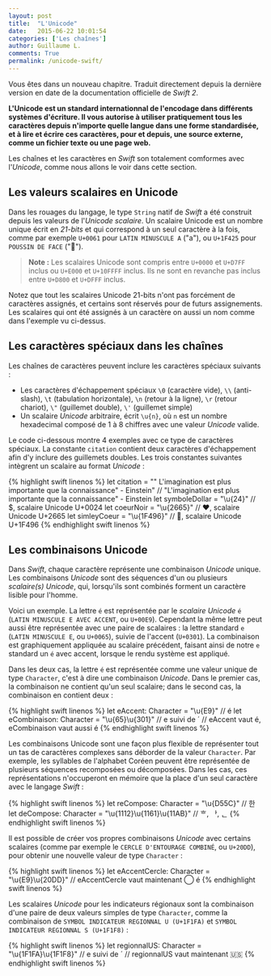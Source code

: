 ```yaml
---
layout: post
title:  "L'Unicode"
date:   2015-06-22 10:01:54
categories: ['Les chaînes']
author: Guillaume L.
comments: True
permalink: /unicode-swift/
---
```


<div class="swift3">
	<p>Vous êtes dans un nouveau chapitre. Traduit directement depuis la dernière version en date de la documentation officielle de <em>Swift 2</em>.</p>
</div>

**L'Unicode est un standard internationnal de l'encodage dans différents systèmes d'écriture. Il vous autorise à utiliser pratiquement tous les caractères depuis n'importe quelle langue dans une forme standardisée, et à lire et écrire ces caractères, pour et depuis, une source externe, comme un fichier texte ou une page web.**

Les chaînes et les caractères en *Swift* son totalement comformes avec l'*Unicode*, comme nous allons le voir dans cette section.

## Les valeurs scalaires en Unicode

Dans les rouages du langage, le type `String` natif de *Swift* a été construit depuis les valeurs de l'*Unicode scalaire*. Un scalaire Unicode est un nombre unique écrit en *21-bits* et qui correspond à un seul caractère à la fois, comme par exemple `U+0061` pour `LATIN MINUSCULE A` ("a"), ou `U+1F425` pour `POUSSIN DE FACE` ("🐥").

>**Note :** Les scalaires Unicode sont compris entre `U+0000` et `U+D7FF` inclus ou `U+E000` et `U+10FFFF` inclus. Ils ne sont en revanche pas inclus entre `U+D800` et `U+DFFF` inclus.

Notez que tout les scalaires Unicode 21-bits n'ont pas forcément de caractères assignés, et certains sont réservés pour de futurs assignements. Les scalaires qui ont été assignés à un caractère on aussi un nom comme dans l'exemple vu ci-dessus.

## Les caractères spéciaux dans les chaînes

Les chaînes de caractères peuvent inclure les caractères spéciaux suivants :

- Les caractères d'échappement spéciaux `\0` (caractère vide), `\\` (anti-slash), `\t` (tabulation horizontale), `\n` (retour à la ligne), `\r` (retour chariot), `\"` (guillemet double), `\'` (guillemet simple)
- Un scalaire *Unicode* arbitraire, écrit `\u{n}`, où `n` est un nombre hexadecimal composé de 1 à 8 chiffres avec une valeur *Unicode* valide.

Le code ci-dessous montre 4 exemples avec ce type de caractères spéciaux. La constante `citation` contient deux caractères d'échappement afin d'y inclure des guillemets doubles. Les trois constantes suivantes intègrent un scalaire au format *Unicode* :

{% highlight swift linenos %}
let citation = "\" L'imagination est plus importante que la connaissance\" - Einstein"
// "L'imagination est plus importante que la connaissance" - Einstein
let symboleDollar = "\u{24}"
// $, scalaire Unicode U+0024
let coeurNoir = "\u{2665}"
// ♥, scalaire Unicode U+2665
let simleyCoeur = "\u{1F496}"
// 💖, scalaire Unicode U+1F496
{% endhighlight swift linenos %}

## Les combinaisons Unicode

Dans *Swift*, chaque caractère représente une combinaison *Unicode* unique. Les combinaisons *Unicode* sont des séquences d'un ou plusieurs *scalaire(s) Unicode*, qui, lorsqu'ils sont combinés forment un caractère lisible pour l'homme.

Voici un exemple. La lettre `é` est représentée par le *scalaire Unicode* `é` (`LATIN MINUSCULE E AVEC ACCENT`, ou `U+00E9`). Cependant la même lettre peut aussi être représentée avec une paire de scalaires : la lettre standard `e` (`LATIN MINUSCULE E`, ou `U+0065`), suivie de l'accent (`U+0301`). La combinaison est graphiquement appliquée au scalaire précédent, faisant ainsi de notre `e` standard un `é` avec accent, lorsque le rendu système est appliqué.

Dans les deux cas, la lettre `é` est représentée comme une valeur unique de type `Character`, c'est à dire une combinaison *Unicode*. Dans le premier cas, la combinaison ne contient qu'un seul scalaire; dans le second cas, la combinaison en contient deux :

{% highlight swift linenos %}
let eAccent: Character = "\u{E9}"
// é
let eCombinaison: Character = "\u{65}\u{301}"
// e suivi de ´
// eAccent vaut é, eCombinaison vaut aussi é
{% endhighlight swift linenos %}

Les combinaisons Unicode sont une façon plus flexible de représenter tout un tas de caractères complexes sans déborder de la valeur `Character`. Par exemple, les syllables de l'alphabet Coréen peuvent être représentée de plusieurs séquences recomposées ou décomposées. Dans les cas, ces représentations n'occuperont en mémoire que la place d'un seul caractère avec le langage *Swift* :

{% highlight swift linenos %}
let reCompose: Character = "\u{D55C}"
// 한
let deCompose: Character = "\u{1112}\u{1161}\u{11AB}"
// ᄒ, ᅡ, ᆫ
{% endhighlight swift linenos %}

Il est possible de créer vos propres combinaisons *Unicode* avec certains scalaires (comme par exemple le `CERCLE D'ENTOURAGE COMBINÉ`, ou `U+20DD`), pour obtenir une nouvelle valeur de type `Character` :

{% highlight swift linenos %}
let eAccentCercle: Character = "\u{E9}\u{20DD}"
// eAccentCercle vaut maintenant ⃝ é
{% endhighlight swift linenos %}

Les scalaires *Unicode* pour les indicateurs régionaux sont la combinaison d'une paire de deux valeurs simples de type `Character`, comme la combinaison de `SYMBOL INDICATEUR REGIONNAL U (U+1F1FA)` et `SYMBOL INDICATEUR REGIONNAL S (U+1F1F8)` :

{% highlight swift linenos %}
let regionnalUS: Character = "\u{1F1FA}\u{1F1F8}"
// e suivi de ´
// regionnalUS vaut maintenant 🇺🇸
{% endhighlight swift linenos %}
